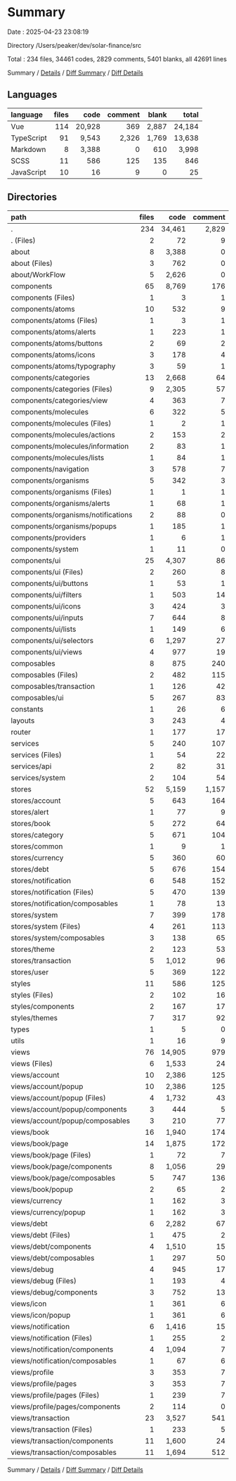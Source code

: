 # Summary

Date : 2025-04-23 23:08:19

Directory /Users/peaker/dev/solar-finance/src

Total : 234 files,  34461 codes, 2829 comments, 5401 blanks, all 42691 lines

Summary / [Details](details.md) / [Diff Summary](diff.md) / [Diff Details](diff-details.md)

## Languages
| language | files | code | comment | blank | total |
| :--- | ---: | ---: | ---: | ---: | ---: |
| Vue | 114 | 20,928 | 369 | 2,887 | 24,184 |
| TypeScript | 91 | 9,543 | 2,326 | 1,769 | 13,638 |
| Markdown | 8 | 3,388 | 0 | 610 | 3,998 |
| SCSS | 11 | 586 | 125 | 135 | 846 |
| JavaScript | 10 | 16 | 9 | 0 | 25 |

## Directories
| path | files | code | comment | blank | total |
| :--- | ---: | ---: | ---: | ---: | ---: |
| . | 234 | 34,461 | 2,829 | 5,401 | 42,691 |
| . (Files) | 2 | 72 | 9 | 9 | 90 |
| about | 8 | 3,388 | 0 | 610 | 3,998 |
| about (Files) | 3 | 762 | 0 | 152 | 914 |
| about/WorkFlow | 5 | 2,626 | 0 | 458 | 3,084 |
| components | 65 | 8,769 | 176 | 1,196 | 10,141 |
| components (Files) | 1 | 3 | 1 | 0 | 4 |
| components/atoms | 10 | 532 | 9 | 55 | 596 |
| components/atoms (Files) | 1 | 3 | 1 | 0 | 4 |
| components/atoms/alerts | 1 | 223 | 1 | 26 | 250 |
| components/atoms/buttons | 2 | 69 | 2 | 8 | 79 |
| components/atoms/icons | 3 | 178 | 4 | 13 | 195 |
| components/atoms/typography | 3 | 59 | 1 | 8 | 68 |
| components/categories | 13 | 2,668 | 64 | 403 | 3,135 |
| components/categories (Files) | 9 | 2,305 | 57 | 357 | 2,719 |
| components/categories/view | 4 | 363 | 7 | 46 | 416 |
| components/molecules | 6 | 322 | 5 | 32 | 359 |
| components/molecules (Files) | 1 | 2 | 1 | 0 | 3 |
| components/molecules/actions | 2 | 153 | 2 | 13 | 168 |
| components/molecules/information | 2 | 83 | 1 | 7 | 91 |
| components/molecules/lists | 1 | 84 | 1 | 12 | 97 |
| components/navigation | 3 | 578 | 7 | 61 | 646 |
| components/organisms | 5 | 342 | 3 | 39 | 384 |
| components/organisms (Files) | 1 | 1 | 1 | 0 | 2 |
| components/organisms/alerts | 1 | 68 | 1 | 11 | 80 |
| components/organisms/notifications | 2 | 88 | 0 | 5 | 93 |
| components/organisms/popups | 1 | 185 | 1 | 23 | 209 |
| components/providers | 1 | 6 | 1 | 1 | 8 |
| components/system | 1 | 11 | 0 | 3 | 14 |
| components/ui | 25 | 4,307 | 86 | 602 | 4,995 |
| components/ui (Files) | 2 | 260 | 8 | 32 | 300 |
| components/ui/buttons | 1 | 53 | 1 | 6 | 60 |
| components/ui/filters | 1 | 503 | 14 | 73 | 590 |
| components/ui/icons | 3 | 424 | 3 | 63 | 490 |
| components/ui/inputs | 7 | 644 | 8 | 90 | 742 |
| components/ui/lists | 1 | 149 | 6 | 20 | 175 |
| components/ui/selectors | 6 | 1,297 | 27 | 189 | 1,513 |
| components/ui/views | 4 | 977 | 19 | 129 | 1,125 |
| composables | 8 | 875 | 240 | 189 | 1,304 |
| composables (Files) | 2 | 482 | 115 | 102 | 699 |
| composables/transaction | 1 | 126 | 42 | 25 | 193 |
| composables/ui | 5 | 267 | 83 | 62 | 412 |
| constants | 1 | 26 | 6 | 6 | 38 |
| layouts | 3 | 243 | 4 | 34 | 281 |
| router | 1 | 177 | 17 | 10 | 204 |
| services | 5 | 240 | 107 | 70 | 417 |
| services (Files) | 1 | 54 | 22 | 11 | 87 |
| services/api | 2 | 82 | 31 | 36 | 149 |
| services/system | 2 | 104 | 54 | 23 | 181 |
| stores | 52 | 5,159 | 1,157 | 841 | 7,157 |
| stores/account | 5 | 643 | 164 | 119 | 926 |
| stores/alert | 1 | 77 | 9 | 15 | 101 |
| stores/book | 5 | 272 | 64 | 42 | 378 |
| stores/category | 5 | 671 | 104 | 120 | 895 |
| stores/common | 1 | 9 | 1 | 1 | 11 |
| stores/currency | 5 | 360 | 60 | 69 | 489 |
| stores/debt | 5 | 676 | 154 | 115 | 945 |
| stores/notification | 6 | 548 | 152 | 91 | 791 |
| stores/notification (Files) | 5 | 470 | 139 | 79 | 688 |
| stores/notification/composables | 1 | 78 | 13 | 12 | 103 |
| stores/system | 7 | 399 | 178 | 91 | 668 |
| stores/system (Files) | 4 | 261 | 113 | 54 | 428 |
| stores/system/composables | 3 | 138 | 65 | 37 | 240 |
| stores/theme | 2 | 123 | 53 | 34 | 210 |
| stores/transaction | 5 | 1,012 | 96 | 76 | 1,184 |
| stores/user | 5 | 369 | 122 | 68 | 559 |
| styles | 11 | 586 | 125 | 135 | 846 |
| styles (Files) | 2 | 102 | 16 | 22 | 140 |
| styles/components | 2 | 167 | 17 | 28 | 212 |
| styles/themes | 7 | 317 | 92 | 85 | 494 |
| types | 1 | 5 | 0 | 0 | 5 |
| utils | 1 | 16 | 9 | 4 | 29 |
| views | 76 | 14,905 | 979 | 2,297 | 18,181 |
| views (Files) | 6 | 1,533 | 24 | 172 | 1,729 |
| views/account | 10 | 2,386 | 125 | 394 | 2,905 |
| views/account/popup | 10 | 2,386 | 125 | 394 | 2,905 |
| views/account/popup (Files) | 4 | 1,732 | 43 | 285 | 2,060 |
| views/account/popup/components | 3 | 444 | 5 | 69 | 518 |
| views/account/popup/composables | 3 | 210 | 77 | 40 | 327 |
| views/book | 16 | 1,940 | 174 | 391 | 2,505 |
| views/book/page | 14 | 1,875 | 172 | 381 | 2,428 |
| views/book/page (Files) | 1 | 72 | 7 | 17 | 96 |
| views/book/page/components | 8 | 1,056 | 29 | 181 | 1,266 |
| views/book/page/composables | 5 | 747 | 136 | 183 | 1,066 |
| views/book/popup | 2 | 65 | 2 | 10 | 77 |
| views/currency | 1 | 162 | 3 | 25 | 190 |
| views/currency/popup | 1 | 162 | 3 | 25 | 190 |
| views/debt | 6 | 2,282 | 67 | 368 | 2,717 |
| views/debt (Files) | 1 | 475 | 2 | 60 | 537 |
| views/debt/components | 4 | 1,510 | 15 | 232 | 1,757 |
| views/debt/composables | 1 | 297 | 50 | 76 | 423 |
| views/debug | 4 | 945 | 17 | 82 | 1,044 |
| views/debug (Files) | 1 | 193 | 4 | 23 | 220 |
| views/debug/components | 3 | 752 | 13 | 59 | 824 |
| views/icon | 1 | 361 | 6 | 52 | 419 |
| views/icon/popup | 1 | 361 | 6 | 52 | 419 |
| views/notification | 6 | 1,416 | 15 | 184 | 1,615 |
| views/notification (Files) | 1 | 255 | 2 | 42 | 299 |
| views/notification/components | 4 | 1,094 | 7 | 132 | 1,233 |
| views/notification/composables | 1 | 67 | 6 | 10 | 83 |
| views/profile | 3 | 353 | 7 | 63 | 423 |
| views/profile/pages | 3 | 353 | 7 | 63 | 423 |
| views/profile/pages (Files) | 1 | 239 | 7 | 49 | 295 |
| views/profile/pages/components | 2 | 114 | 0 | 14 | 128 |
| views/transaction | 23 | 3,527 | 541 | 566 | 4,634 |
| views/transaction (Files) | 1 | 233 | 5 | 30 | 268 |
| views/transaction/components | 11 | 1,600 | 24 | 205 | 1,829 |
| views/transaction/composables | 11 | 1,694 | 512 | 331 | 2,537 |

Summary / [Details](details.md) / [Diff Summary](diff.md) / [Diff Details](diff-details.md)